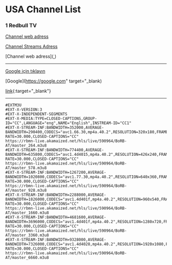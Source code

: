 # USA Channel List

### 1 Redbull TV
[Channel web adress](https://www.redbull.com/int-en/channels/best-of-red-bull-stream)
  
[Channel Streams Adress](https://rbmn-live.akamaized.net/hls/live/590964/BoRB-AT/master.m3u8)


[Channel web adress](<a href="http://example.com/" target="_blank"> </a>)

----

<a href='https://google.com' target='_blank' rel='noopener'>Google için tıklayın</a>

[Google](https://google.com" target="_blank)

[link](URL){:target="_blank"}

------

```m3u8
#EXTM3U
#EXT-X-VERSION:3
#EXT-X-INDEPENDENT-SEGMENTS
#EXT-X-MEDIA:TYPE=CLOSED-CAPTIONS,GROUP-ID="CC",LANGUAGE="eng",NAME="English",INSTREAM-ID="CC1"
#EXT-X-STREAM-INF:BANDWIDTH=352000,AVERAGE-BANDWIDTH=290400,CODECS="avc1.66.30,mp4a.40.2",RESOLUTION=320x180,FRAME-RATE=30.000,CLOSED-CAPTIONS="CC"
https://rbmn-live.akamaized.net/hls/live/590964/BoRB-AT/master_264.m3u8
#EXT-X-STREAM-INF:BANDWIDTH=774400,AVERAGE-BANDWIDTH=635800,CODECS="avc1.4d4015,mp4a.40.2",RESOLUTION=426x240,FRAME-RATE=30.000,CLOSED-CAPTIONS="CC"
https://rbmn-live.akamaized.net/hls/live/590964/BoRB-AT/master_578.m3u8
#EXT-X-STREAM-INF:BANDWIDTH=1267200,AVERAGE-BANDWIDTH=1020800,CODECS="avc1.77.30,mp4a.40.2",RESOLUTION=640x360,FRAME-RATE=30.000,CLOSED-CAPTIONS="CC"
https://rbmn-live.akamaized.net/hls/live/590964/BoRB-AT/master_928.m3u8
#EXT-X-STREAM-INF:BANDWIDTH=2288000,AVERAGE-BANDWIDTH=1826000,CODECS="avc1.4d401f,mp4a.40.2",RESOLUTION=960x540,FRAME-RATE=30.000,CLOSED-CAPTIONS="CC"
https://rbmn-live.akamaized.net/hls/live/590964/BoRB-AT/master_1660.m3u8
#EXT-X-STREAM-INF:BANDWIDTH=4681600,AVERAGE-BANDWIDTH=3696000,CODECS="avc1.4d401f,mp4a.40.2",RESOLUTION=1280x720,FRAME-RATE=30.000,CLOSED-CAPTIONS="CC"
https://rbmn-live.akamaized.net/hls/live/590964/BoRB-AT/master_3360.m3u8
#EXT-X-STREAM-INF:BANDWIDTH=9328000,AVERAGE-BANDWIDTH=7326000,CODECS="avc1.4d4028,mp4a.40.2",RESOLUTION=1920x1080,FRAME-RATE=30.000,CLOSED-CAPTIONS="CC"
https://rbmn-live.akamaized.net/hls/live/590964/BoRB-AT/master_6660.m3u8

```
